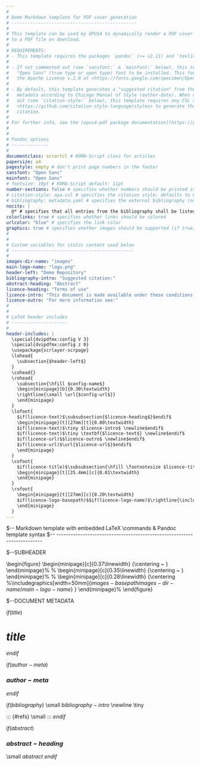 ```yaml
---
# 
# Demo Markdown template for PDF cover generation
# -----------------------------------------------
#   
# This template can be used by OPUS4 to dynamically render a PDF cover which can be prepended
# to a PDF file on download.
# 
# REQUIREMENTS:
# - This template requires the packages `pandoc` (>= v2.11) and `texlive-xetex` to be installed.
#   
# - If not commented out (see `sansfont:` & `mainfont:` below), this template requires the
#   "Open Sans" (true type or open type) font to be installed. This font is available under
#   the Apache License v.2.0 at <https://fonts.google.com/specimen/Open+Sans>.
#   
# - By default, this template generates a "suggested citation" from the document's
#   metadata according to Chicago Manual of Style (author-date). When not commented
#   out (see `citation-style:` below), this template requires any CSL style from
#   <https://github.com/citation-style-language/styles> to generate the formatted
#   citation.
# 
# For further info, see the [opus4-pdf package documentation](https://github.com/OPUS4/opus4-pdf/).
# 
# 
# Pandoc options
# --------------
# 
documentclass: scrartcl # KOMA-Script class for articles
papersize: a4
pagestyle: empty # don't print page numbers in the footer
sansfont: "Open Sans"
mainfont: "Open Sans"
# fontsize: 10pt # KOMA-Script default: 11pt
number-sections: false # specifies whether numbers should be printed in front of headings
# citation-style: apa.csl # specifies the citation style; defaults to Chicago Manual of Style author-date if commented out
# bibliography: metadata.yaml # specifies the external bibliography (not used since OPUS provides it dynamically); supported formats: BibLaTeX (.bib), BibTeX (.bibtex), CSL JSON (.json), CSL YAML (.yaml)
nocite: |
  @* # specifies that all entries from the bibliography shall be listed
colorlinks: true # specifies whether links should be colored
urlcolor: "blue" # specifies the link color
graphics: true # specifies whether images should be supported (if true, this will insert `\usepackage{graphicx}` in the header includes)
# 
# 
# Custom variables for static content used below
# ----------------------------------------------
# 
images-dir-name: "images"
main-logo-name: "logo.png"
header-left: "Demo Repository"
bibliography-intro: "Suggested citation:"
abstract-heading: "Abstract"
licence-heading: "Terms of use"
licence-intro: "This document is made available under these conditions:"
licence-outro: "For more information see:"
# 
# 
# LaTeX header includes
# ---------------------
# 
header-includes: |
  \special{dvipdfmx:config V 3}
  \special{dvipdfmx:config z 0}
  \usepackage{scrlayer-scrpage}
  \lohead{
    \subsection{$header-left$}
  }
  \cohead{}
  \rohead{
    \subsection{\hfill $config-name$}
    \begin{minipage}[b]{0.30\textwidth}
    \rightline{\small \url{$config-url$}}
    \end{minipage}
  }
  \lofoot{
    $if(licence-text)$\subsubsection{$licence-heading$}$endif$
    \begin{minipage}[t][27mm][t]{0.80\textwidth}
    $if(licence-text)$\tiny $licence-intro$ \newline$endif$
    $if(licence-text)$\tiny \textbf{$licence-text$} \newline$endif$
    $if(licence-url)$$licence-outro$ \newline$endif$
    $if(licence-url)$\url{$licence-url$}$endif$
    \end{minipage}
  }
  \cofoot{
    $if(licence-title)$\subsubsection{\hfill \footnotesize $licence-title$ ~}$endif$
    \begin{minipage}[t][25.4mm][c]{0.01\textwidth}
    \end{minipage}
  }
  \rofoot{
    \begin{minipage}[t][27mm][c]{0.20\textwidth}
    $if(licence-logo-basepath)$$if(licence-logo-name)$\rightline{\includegraphics[width=27mm]{$licence-logo-basepath$$licence-logo-name$}}$endif$$endif$
    \end{minipage}
  }
---
```



$-- Markdown template with embedded LaTeX \commands & Pandoc template syntax
$-- ------------------------------------------------------------------------

$--SUBHEADER

\begin{figure}
\begin{minipage}[c]{0.37\linewidth}
{\centering 
~
}
\end{minipage}%
%
\begin{minipage}[c]{0.35\linewidth}
{\centering 
~
}
\end{minipage}%
%
\begin{minipage}[c]{0.28\linewidth}
{\centering 
%\includegraphics[width=50mm]{$images-basepath$$images-dir-name$/$main-logo-name$}
}
\end{minipage}%
\end{figure}


$--DOCUMENT METADATA

$if(title)$
# $title$
$endif$


$if(author-meta)$
### $author-meta$
$endif$


$if(bibliography)$
\small $bibliography-intro$ \newline \tiny

::: {#refs}
\small 
:::
$endif$


$if(abstract)$
### $abstract-heading$

\small $abstract$
$endif$
